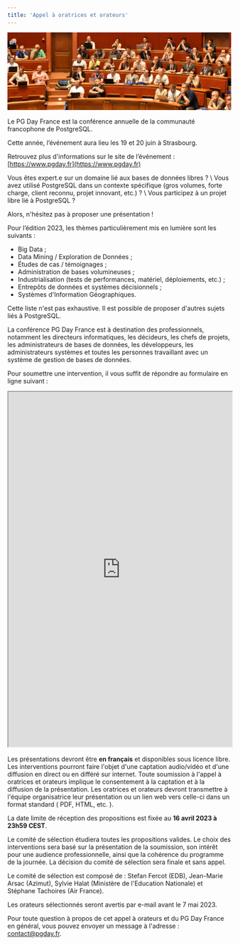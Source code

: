 ```yaml
---
title: 'Appel à oratrices et orateurs'
---
```


<!--
<b>L'Appel à Orateurs est clos</b>
-->

<!--
<h3><b>Prolongation Date limite des propositions.</b></h3>
<p>
La date limite de réception des propositions a été repoussée au 2 mars 2018 à 23h59 CEST
</p>
-->

<!--

## Appel à Oratrices et Orateurs
-->

![](img/audience.jpg)

 Le PG Day France est la conférence annuelle de la communauté francophone de PostgreSQL.

Cette année, l’événement aura lieu les 19 et 20 juin à Strasbourg.

Retrouvez plus d'informations sur le site de l’événement : [https://www.pgday.fr](https://www.pgday.fr)

Vous êtes expert.e sur un domaine lié aux bases de données libres ? \\
Vous avez utilisé PostgreSQL dans un contexte spécifique (gros volumes, forte charge, client reconnu, projet innovant, etc.) ? \\
Vous participez à un projet libre lié à PostgreSQL ?

Alors, n'hésitez pas à proposer une présentation !

Pour l’édition 2023, les thèmes particulièrement mis en lumière sont les suivants :

  * Big Data ;
  * Data Mining / Exploration de Données ;
  * Études de cas / témoignages ;
  * Administration de bases volumineuses ;
  * Industrialisation (tests de performances, matériel, déploiements, etc.) ;
  * Entrepôts de données et systèmes décisionnels ;
  * Systèmes d'Information Géographiques.

Cette liste n'est pas exhaustive. Il est possible de proposer d'autres sujets liés à PostgreSQL.

La conférence PG Day France est à destination des professionnels, notamment les directeurs informatiques, les décideurs, les chefs de projets, les administrateurs de bases de données, les développeurs, les administrateurs systèmes et toutes les personnes travaillant avec un système de gestion de bases de données.


Pour soumettre une intervention, il vous suffit de répondre au formulaire en ligne suivant :

<iframe src="https://framaforms.org/appel-a-oratrices-et-orateurs-pg-day-france-2023-1678226625" width="100%" height="800" border="0"></iframe>

Les présentations devront être **en français** et disponibles sous licence libre. Les interventions pourront faire l'objet d'une captation audio/vidéo et d'une diffusion en direct ou en différé sur internet. Toute soumission à l'appel à oratrices et orateurs implique le consentement à la captation et à la diffusion de la présentation. Les oratrices et orateurs devront transmettre à l'équipe organisatrice leur présentation ou un lien web vers celle-ci dans un format standard ( PDF, HTML, etc. ).

La date limite de réception des propositions est fixée au **16 avril 2023 à 23h59 CEST**.

Le comité de sélection étudiera toutes les propositions valides. Le choix des interventions sera basé sur la présentation de la soumission, son intérêt pour une audience professionnelle, ainsi que la cohérence du programme de la journée. La décision du comité de sélection sera finale et sans appel.

Le comité de sélection est composé de : Stefan Fercot (EDB), Jean-Marie Arsac (Azimut), Sylvie Halat (Ministère de l'Education Nationale) et Stéphane Tachoires (Air France).

Les orateurs sélectionnés seront avertis par e-mail avant le 7 mai 2023.

Pour toute question à propos de cet appel à orateurs et du PG Day France en général, vous pouvez envoyer un message à l'adresse : [contact@pgday.fr](mailto:contact@pgday.fr).
